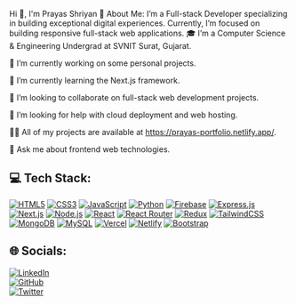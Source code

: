 Hi 👋, I'm Prayas Shriyan
💫 About Me:
I’m a Full-stack Developer specializing in building exceptional digital experiences. Currently, I’m focused on building responsive full-stack web applications.
🎓 I’m a Computer Science & Engineering Undergrad at SVNIT Surat, Gujarat.

🔭 I’m currently working on some personal projects.

🌱 I’m currently learning the Next.js framework.

👯 I’m looking to collaborate on full-stack web development projects.

🤝 I’m looking for help with cloud deployment and web hosting.

👨‍💻 All of my projects are available at https://prayas-portfolio.netlify.app/.

💬 Ask me about frontend web technologies.

## 💻 Tech Stack:

[![HTML5](https://img.shields.io/badge/HTML5-E34F26?style=flat-square&logo=html5&logoColor=white)](https://developer.mozilla.org/en-US/docs/Web/HTML)
[![CSS3](https://img.shields.io/badge/CSS3-1572B6?style=flat-square&logo=css3&logoColor=white)](https://developer.mozilla.org/en-US/docs/Web/CSS)
[![JavaScript](https://img.shields.io/badge/JavaScript-F7DF1E?style=flat-square&logo=javascript&logoColor=black)](https://developer.mozilla.org/en-US/docs/Web/JavaScript)
[![Python](https://img.shields.io/badge/Python-3776AB?style=flat-square&logo=python&logoColor=white)](https://www.python.org/)
[![Firebase](https://img.shields.io/badge/Firebase-FFCA28?style=flat-square&logo=firebase&logoColor=black)](https://firebase.google.com/)
[![Express.js](https://img.shields.io/badge/Express.js-000000?style=flat-square&logo=express&logoColor=white)](https://expressjs.com/)
[![Next.js](https://img.shields.io/badge/Next.js-000000?style=flat-square&logo=next.js&logoColor=white)](https://nextjs.org/)
[![Node.js](https://img.shields.io/badge/Node.js-339933?style=flat-square&logo=node.js&logoColor=white)](https://nodejs.org/)
[![React](https://img.shields.io/badge/React-61DAFB?style=flat-square&logo=react&logoColor=black)](https://reactjs.org/)
[![React Router](https://img.shields.io/badge/React_Router-CA4245?style=flat-square&logo=react-router&logoColor=white)](https://reactrouter.com/)
[![Redux](https://img.shields.io/badge/Redux-764ABC?style=flat-square&logo=redux&logoColor=white)](https://redux.js.org/)
[![TailwindCSS](https://img.shields.io/badge/TailwindCSS-06B6D4?style=flat-square&logo=tailwindcss&logoColor=white)](https://tailwindcss.com/)
[![MongoDB](https://img.shields.io/badge/MongoDB-47A248?style=flat-square&logo=mongodb&logoColor=white)](https://www.mongodb.com/)
[![MySQL](https://img.shields.io/badge/MySQL-4479A1?style=flat-square&logo=mysql&logoColor=white)](https://www.mysql.com/)
[![Vercel](https://img.shields.io/badge/Vercel-000000?style=flat-square&logo=vercel&logoColor=white)](https://vercel.com/)
[![Netlify](https://img.shields.io/badge/Netlify-00C7B7?style=flat-square&logo=netlify&logoColor=white)](https://www.netlify.com/)
[![Bootstrap](https://img.shields.io/badge/Bootstrap-563D7C?style=flat-square&logo=bootstrap&logoColor=white)](https://getbootstrap.com/)


## 🌐 Socials:

[![LinkedIn](https://img.shields.io/badge/LinkedIn-0077B5?logo=linkedin&logoColor=white)](https://www.linkedin.com/in/prayas-shriyan)  
[![GitHub](https://img.shields.io/badge/GitHub-100000?logo=github&logoColor=white)](https://github.com/prayas-shriyan)  
[![Twitter](https://img.shields.io/badge/Twitter-1DA1F2?logo=twitter&logoColor=white)](https://twitter.com/prayas-shriyan)  


